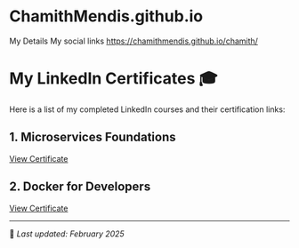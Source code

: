 # ChamithMendis.github.io
My Details
My social links https://chamithmendis.github.io/chamith/

# My LinkedIn Certificates 🎓

Here is a list of my completed LinkedIn courses and their certification links:

## 1. Microservices Foundations
[View Certificate](https://www.linkedin.com/learning/certificates/0cf41099de5e8e1a2cd87f0649102c9d60db4bd78a6fb81912593f84629234af?trk=share_certificate)

## 2. Docker for Developers
[View Certificate](https://www.linkedin.com/learning/certificates/6cfc0297dba05901c2c335e3cc2b81427c9bb4b8d3a17bf78ecf9b09cc40c736?trk=share_certificate)

---

📝 *Last updated: February 2025*
